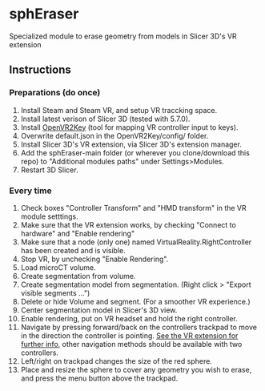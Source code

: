 # sphEraser
 Specialized module to erase geometry from models in Slicer 3D's VR extension

 
## Instructions
### Preparations (do once)
1. Install Steam and Steam VR, and setup VR traccking space.
2. Install latest verison of Slicer 3D (tested with 5.7.0).
3. Install [OpenVR2Key](https://github.com/BOLL7708/OpenVR2Key) (tool for mapping VR controller input to keys).
4. Overwrite default.json in the OpenVR2Key/config/ folder.
5. Install Slicer 3D's VR extension, via Slicer 3D's extension manager.
21. Add the sphEraser-main folder (or wherever you clone/download this repo) to "Additional modules paths" under Settings>Modules.
22. Restart 3D Slicer.

### Every time
1. Check boxes "Controller Transform" and "HMD transform" in the VR module setttings.
4. Make sure that the VR extension works, by checking "Connect to hardware" and "Enable rendering"
5. Make sure that a node (only one) named VirtualReality.RightController has been created and is visible.
6. Stop VR, by unchecking "Enable Rendering".
7. Load microCT volume.
8. Create segmentation from volume.
9. Create segmentation model from segmentation. (Right click > "Export visible segments ...")
10. Delete or hide Volume and segment. (For a smoother VR experience.)
11. Center segmentation model in Slicer's 3D view.
12. Enable rendering, put on VR headset and hold the right controller.
13. Navigate by pressing forward/back on the controllers trackpad to move in the direction the controller is pointing. [See the VR extension for further info](https://github.com/KitwareMedical/SlicerVirtualReality), other navigation methods should be available with two controllers.
14. Left/right on trackpad changes the size of the red sphere.
15. Place and resize the sphere to cover any geometry you wish to erase, and press the menu button above the trackpad.
